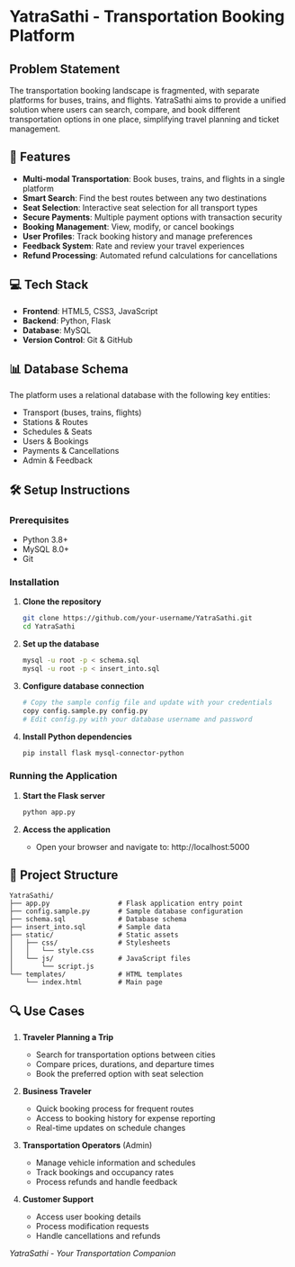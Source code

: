 # YatraSathi - Transportation Booking Platform

## Problem Statement
The transportation booking landscape is fragmented, with separate platforms for buses, trains, and flights. YatraSathi aims to provide a unified solution where users can search, compare, and book different transportation options in one place, simplifying travel planning and ticket management.

## 🚀 Features

- **Multi-modal Transportation**: Book buses, trains, and flights in a single platform
- **Smart Search**: Find the best routes between any two destinations
- **Seat Selection**: Interactive seat selection for all transport types
- **Secure Payments**: Multiple payment options with transaction security
- **Booking Management**: View, modify, or cancel bookings
- **User Profiles**: Track booking history and manage preferences
- **Feedback System**: Rate and review your travel experiences
- **Refund Processing**: Automated refund calculations for cancellations

## 💻 Tech Stack

- **Frontend**: HTML5, CSS3, JavaScript 
- **Backend**: Python, Flask
- **Database**: MySQL
- **Version Control**: Git & GitHub

## 📊 Database Schema

The platform uses a relational database with the following key entities:
- Transport (buses, trains, flights)
- Stations & Routes
- Schedules & Seats
- Users & Bookings
- Payments & Cancellations
- Admin & Feedback

## 🛠️ Setup Instructions

### Prerequisites
- Python 3.8+
- MySQL 8.0+
- Git

### Installation

1. **Clone the repository**
   ```bash
   git clone https://github.com/your-username/YatraSathi.git
   cd YatraSathi
   ```

2. **Set up the database**
   ```bash
   mysql -u root -p < schema.sql
   mysql -u root -p < insert_into.sql
   ```

3. **Configure database connection**
   ```bash
   # Copy the sample config file and update with your credentials
   copy config.sample.py config.py
   # Edit config.py with your database username and password
   ```

4. **Install Python dependencies**
   ```bash
   pip install flask mysql-connector-python
   ```

### Running the Application

1. **Start the Flask server**
   ```bash
   python app.py
   ```

2. **Access the application**
   - Open your browser and navigate to: http://localhost:5000

## 📂 Project Structure

```
YatraSathi/
├── app.py                 # Flask application entry point
├── config.sample.py       # Sample database configuration
├── schema.sql             # Database schema
├── insert_into.sql        # Sample data
├── static/                # Static assets
│   ├── css/               # Stylesheets
│   │   └── style.css
│   └── js/                # JavaScript files
│       └── script.js
└── templates/             # HTML templates
    └── index.html         # Main page
```

## 🔍 Use Cases

1. **Traveler Planning a Trip**
   - Search for transportation options between cities
   - Compare prices, durations, and departure times
   - Book the preferred option with seat selection

2. **Business Traveler**
   - Quick booking process for frequent routes
   - Access to booking history for expense reporting
   - Real-time updates on schedule changes

3. **Transportation Operators** (Admin)
   - Manage vehicle information and schedules
   - Track bookings and occupancy rates
   - Process refunds and handle feedback

4. **Customer Support**
   - Access user booking details
   - Process modification requests
   - Handle cancellations and refunds

*YatraSathi - Your Transportation Companion*
